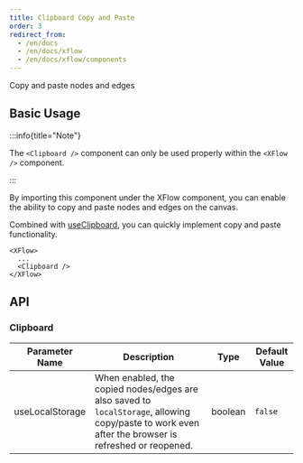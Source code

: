 ```yaml
---
title: Clipboard Copy and Paste
order: 3
redirect_from:
  - /en/docs
  - /en/docs/xflow
  - /en/docs/xflow/components
---
```


Copy and paste nodes and edges

## Basic Usage

:::info{title="Note"}

The `<Clipboard />` component can only be used properly within the `<XFlow />` component.

:::

By importing this component under the XFlow component, you can enable the ability to copy and paste nodes and edges on the canvas.

Combined with [useClipboard](/xflow/hooks/use-clipboard), you can quickly implement copy and paste functionality.

```tsx
<XFlow>
  ...
  <Clipboard />
</XFlow>
```

<code id="xflow-components-clipboard" src="@/src/xflow/components/clipboard/index.tsx"></code>

## API

### Clipboard

| Parameter Name      | Description                                                                 | Type    | Default Value |
|---------------------|-----------------------------------------------------------------------------|---------|---------------|
| useLocalStorage     | When enabled, the copied nodes/edges are also saved to `localStorage`, allowing copy/paste to work even after the browser is refreshed or reopened. | boolean | `false`       |
